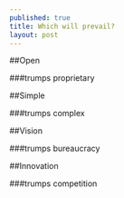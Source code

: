```yaml
---
published: true
title: Which will prevail? 
layout: post
---
```

##Open

###trumps proprietary

##Simple

###trumps complex

##Vision

###trumps bureaucracy

##Innovation

###trumps competition